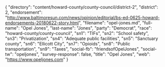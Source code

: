 {
  "directory": "content/howard-county/county-council/district-2",
  "district": 2,
  "endorsement": "http://www.baltimoresun.com/news/opinion/editorial/bs-ed-0625-howard-endorsements-20180622-story.html",
  "filename": "opel-jones.md",
  "full-name": "Opel Jones",
  "last-name": "Jones",
  "party": "Democrat",
  "race": "howard-county/county-council",
  "sn1": "TIFs",
  "sn2": "School safety",
  "sn3": "Privatization",
  "sn4": "Adequate public facilities",
  "sn5": "Sanctuary county",
  "sn6": "Ellicott City",
  "sn7": "Opioids",
  "sn8": "Public transportation",
  "sn9": "Taxes",
  "social-fb": "friendsofOpelJones",
  "social-tw": "opeljones",
  "survey-response": false,
  "title": "Opel Jones",
  "web": "https://www.opeljones.com"
}
